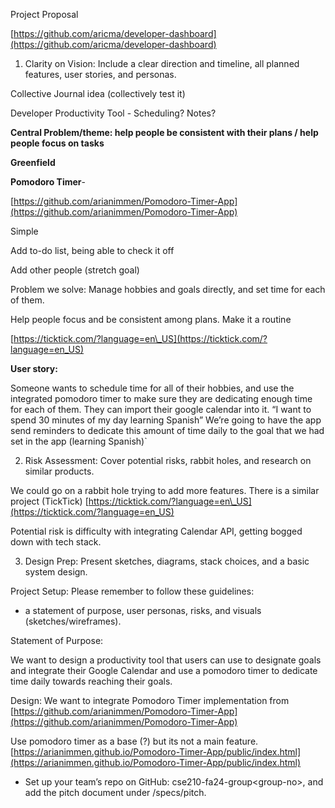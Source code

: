Project Proposal

[https://github.com/aricma/developer-dashboard](https://github.com/aricma/developer-dashboard)

1. Clarity on Vision: Include a clear direction and timeline, all planned features, user stories, and personas.

Collective Journal idea (collectively test it)

Developer Productivity Tool \- Scheduling? Notes? 

**Central Problem/theme: help people be consistent with their plans / help people focus on tasks**

**Greenfield**

**Pomodoro Timer**\-

[https://github.com/arianimmen/Pomodoro-Timer-App](https://github.com/arianimmen/Pomodoro-Timer-App)

Simple

Add to-do list, being able to check it off

Add other people (stretch goal)

Problem we solve: Manage hobbies and goals directly, and set time for each of them. 

Help people focus and be consistent among plans. Make it a routine

[https://ticktick.com/?language=en\_US](https://ticktick.com/?language=en_US)

**User story:** 

Someone wants to schedule time for all of their hobbies, and use the integrated pomodoro timer to make sure they are dedicating enough time for each of them. They can import their google calendar into it. “I want to spend 30 minutes of my day learning Spanish” We’re going to have the app send reminders to dedicate this amount of time daily to the goal that we had set in the app (learning Spanish)\`

2. Risk Assessment: Cover potential risks, rabbit holes, and research on similar products.

We could go on a rabbit hole trying to add more features. There is a similar project (TickTick) [https://ticktick.com/?language=en\_US](https://ticktick.com/?language=en_US)

Potential risk is difficulty with integrating Calendar API, getting bogged down with tech stack.

3. Design Prep: Present sketches, diagrams, stack choices, and a basic system design.

Project Setup: Please remember to follow these guidelines:

* a statement of purpose, user personas, risks, and visuals (sketches/wireframes).

Statement of Purpose: 

We want to design a productivity tool that users can use to designate goals and integrate their Google Calendar and use a pomodoro timer to dedicate time daily towards reaching their goals.

Design: We want to integrate Pomodoro Timer implementation from [https://github.com/arianimmen/Pomodoro-Timer-App](https://github.com/arianimmen/Pomodoro-Timer-App)

Use pomodoro timer as a base (?) but its not a main feature. [https://arianimmen.github.io/Pomodoro-Timer-App/public/index.html](https://arianimmen.github.io/Pomodoro-Timer-App/public/index.html)

* Set up your team’s repo on GitHub: cse210-fa24-group\<group-no\>, and add the pitch document under /specs/pitch.

